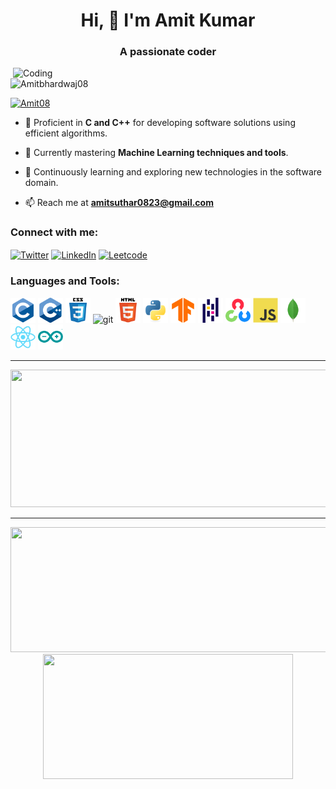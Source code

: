 
<h1 align="center">Hi, 👋 I'm Amit Kumar</h1>
<h3 align="center">A passionate coder</h3> 
<img align= "right" alt="Coding" width="500" src="https://media3.giphy.com/media/v1.Y2lkPTc5MGI3NjExbGszbjk3aWVsYjM5ZzhiNjR3cGNpbmd5emR2ZXVjMTltMGw4Nmc5bCZlcD12MV9pbnRlcm5hbF9naWZfYnlfaWQmY3Q9Zw/WtTnAfZn6aVJfBzlN3/giphy.webp">
<p align="left"> <img src="https://komarev.com/ghpvc/?username=Amitbhardwaj08&style=flat&color=blue" alt="Amitbhardwaj08"/> </p>
<p align="left"> <a href="https://x.com/AmitBhardwaj_08" target="blank"><img src="https://img.shields.io/twitter/follow/AmitBhardwaj_08?logowitter&style=for-the-badge" alt="Amit08" /></a> </p>

- 🔗 Proficient in **C and C++** for developing software solutions using efficient algorithms.

- 🎯 Currently mastering **Machine Learning techniques and tools**.

- 🧿 Continuously learning and exploring new technologies in the software domain.

- 📫 Reach me at  **amitsuthar0823@gmail.com**

<h3 align="left">Connect with me:</h3>
<p align="left">
<a href="https://x.com/AmitBhardwaj_08" target="blank"><img align="center" src="https://cdn.prod.website-files.com/5d66bdc65e51a0d114d15891/64cebdd90aef8ef8c749e848_X-EverythingApp-Logo-Twitter.jpg" alt="Twitter" height="45" width="45"  /></a> 
<a href="https://www.linkedin.com/in/amit-suthar-5265a1258/" target="blank"><img align="center" src="https://raw.githubusercontent.com/rahuldkjain/github-profile-readme-generator/master/src/images/icons/Social/linked-in-alt.svg" alt="LinkedIn" height="30" width="40" /></a>
<a href="https://leetcode.com/u/Amit_bhardwaj08/" target="blank"><img align="center" src="https://raw.githubusercontent.com/rahuldkjain/github-profile-readme-generator/master/src/images/icons/Social/leet-code.svg" alt="Leetcode" height="30" width="40" /></a>
</p>

<h3 align="left">Languages and Tools:</h3>
<p align="left"> <img src="https://raw.githubusercontent.com/devicons/devicon/master/icons/c/c-original.svg" alt="c" width="40" height="40"/> 
<img src="https://raw.githubusercontent.com/devicons/devicon/master/icons/cplusplus/cplusplus-original.svg" alt="cplusplus" width="40" height="40"/>  
<img src="https://raw.githubusercontent.com/devicons/devicon/master/icons/css3/css3-original-wordmark.svg" alt="css3" width="40" height="40"/>  
<img src="https://www.vectorlogo.zone/logos/git-scm/git-scm-icon.svg" alt="git" width="40" height="40"/> 
<img src="https://raw.githubusercontent.com/devicons/devicon/master/icons/html5/html5-original-wordmark.svg" alt="html5" width="40" height="40"/>
<img src="https://raw.githubusercontent.com/devicons/devicon/6910f0503efdd315c8f9b858234310c06e04d9c0/icons/python/python-original.svg" alt="python" width="40" height="40"/>
<img src="https://raw.githubusercontent.com/devicons/devicon/6910f0503efdd315c8f9b858234310c06e04d9c0/icons/tensorflow/tensorflow-original.svg" alt="tensorflow" width="40" height="40"/>
<img src="https://raw.githubusercontent.com/devicons/devicon/6910f0503efdd315c8f9b858234310c06e04d9c0/icons/pandas/pandas-original.svg" alt="pandas" width="40" height="40"/>
<img src="https://raw.githubusercontent.com/devicons/devicon/6910f0503efdd315c8f9b858234310c06e04d9c0/icons/opencv/opencv-original.svg" alt="opencv" width="40" height="40"/>
<img src="https://raw.githubusercontent.com/devicons/devicon/6910f0503efdd315c8f9b858234310c06e04d9c0/icons/javascript/javascript-original.svg" alt="javascript" width="40" height="40"/>
<img src="https://raw.githubusercontent.com/devicons/devicon/6910f0503efdd315c8f9b858234310c06e04d9c0/icons/mongodb/mongodb-original.svg" alt="mongodb" width="40" height="40"/>
<img src="https://raw.githubusercontent.com/devicons/devicon/6910f0503efdd315c8f9b858234310c06e04d9c0/icons/react/react-original.svg" alt="react" width="40" height="40"/>
<img src="https://raw.githubusercontent.com/devicons/devicon/6910f0503efdd315c8f9b858234310c06e04d9c0/icons/arduino/arduino-original.svg" alt="arduino" width="40" height="40"/>
</p>


</div>

---

  
<p align="center">
  <img width="800" height="220" src="https://streak-stats.demolab.com?user=Amitbhardwaj08&theme=highcontrast&hide_border=true&border_radius=5&card_width=800">
</p>


---
<p align="center">
  <img width="600" height="200" src="https://github-readme-stats.vercel.app/api?username=Amitbhardwaj08&show_icons=true&theme=vision-friendly-dark">
  <img width="400" height="200" src="https://github-readme-stats.vercel.app/api/top-langs/?username=Amitbhardwaj08&size_weight=0.0005&count_weight=0.3&layout=compact&theme=vision-friendly-dark">
</p>
 
